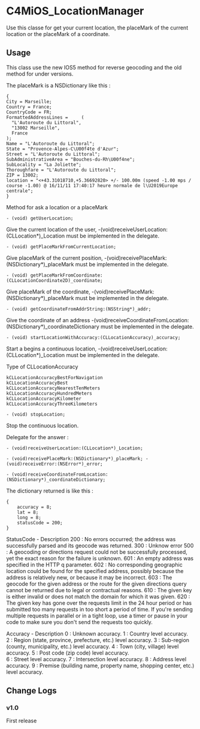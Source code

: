 C4MiOS_LocationManager
======================

Use this classe for get your current location, the placeMark of the current location or the placeMark of a coordinate.


Usage
-----

This class use the new IOS5 method for reverse geocoding and the old method for under versions.

The placeMark is a NSDictionary like this :

	{
	City = Marseille;
	Country = France;
	CountryCode = FR;
	FormattedAddressLines =     (
      "L'Autoroute du Littoral",
      "13002 Marseille",
      France
	);
	Name = "L'Autoroute du Littoral";
	State = "Provence-Alpes-C\U00f4te d'Azur";
	Street = "L'Autoroute du Littoral";
	SubAdministrativeArea = "Bouches-du-Rh\U00f4ne";
	SubLocality = "La Joliette";
	Thoroughfare = "L'Autoroute du Littoral";
	ZIP = 13002;
	location = "<+43.31018710,+5.36692820> +/- 100.00m (speed -1.00 mps / course -1.00) @ 16/11/11 17:40:17 heure normale de l\U2019Europe centrale";
	}

Method for ask a location or a placeMark

	- (void) getUserLocation;

Give the current location of the user, -(void)receiveUserLocation:(CLLocation*)_Location must be implemented in the delegate.

	- (void) getPlaceMarkFromCurrentLocation;

Give placeMark of the current position, -(void)receivePlaceMark:(NSDictionary*)_placeMark must be implemented in the delegate.

	- (void) getPlaceMarkFromCoordinate:(CLLocationCoordinate2D)_coordinate;

Give placeMark of the coordinate, -(void)receivePlaceMark:(NSDictionary*)_placeMark must be implemented in the delegate.

	- (void) getCoordinateFromAddrString:(NSString*)_addr;

Give the coordinate of an address -(void)receiveCoordinateFromLocation:(NSDictionary*)_coordinateDictionary must be implemented in the delegate.

	- (void) startLocationWithAccuracy:(CLLocationAccuracy)_accuracy;

Start a begins a continuous location, -(void)receiveUserLocation:(CLLocation*)_Location must be implemented in the delegate.

Type of CLLocationAccuracy

	kCLLocationAccuracyBestForNavigation
	kCLLocationAccuracyBest
	kCLLocationAccuracyNearestTenMeters
	kCLLocationAccuracyHundredMeters
	kCLLocationAccuracyKilometer
	kCLLocationAccuracyThreeKilometers

	- (void) stopLocation;

Stop the continuous location.

Delegate for the answer :

	- (void)receiveUserLocation:(CLLocation*)_Location;

	- (void)receivePlaceMark:(NSDictionary*)_placeMark; - (void)receiveError:(NSError*)_error;

	- (void)receiveCoordinateFromLocation:(NSDictionary*)_coordinateDictionary;

The dictionary returned is like this :

	{
  		accuracy = 8;
  		lat = 8;
  		long = 8;
  		statusCode = 200;
	}

StatusCode - Description
200 : No errors occurred; the address was successfully parsed and its geocode was returned.
300 : Unknow error
500 : A geocoding or directions request could not be successfully processed, yet the exact reason for the failure is unknown.
601 : An empty address was specified in the HTTP q parameter.
602 : No corresponding geographic location could be found for the specified address, possibly because the address is relatively new, or because it may be incorrect.
603 : The geocode for the given address or the route for the given directions query cannot be returned due to legal or contractual reasons.
610 : The given key is either invalid or does not match the domain for which it was given.
620 : The given key has gone over the requests limit in the 24 hour period or has submitted too many requests in too short a period of time. If you're sending multiple requests in parallel or in a tight loop, use a timer or pause in your code to make sure you don't send the requests too quickly.


Accuracy - Description
0 : Unknown accuracy.
1 : Country level accuracy.
2 : Region (state, province, prefecture, etc.) level accuracy.
3 : Sub-region (county, municipality, etc.) level accuracy.
4 : Town (city, village) level accuracy.
5 : Post code (zip code) level accuracy.	
6 : Street level accuracy.
7 : Intersection level accuracy.
8 : Address level accuracy.
9 : Premise (building name, property name, shopping center, etc.) level accuracy.


Change Logs
-----------

### v1.0

First release